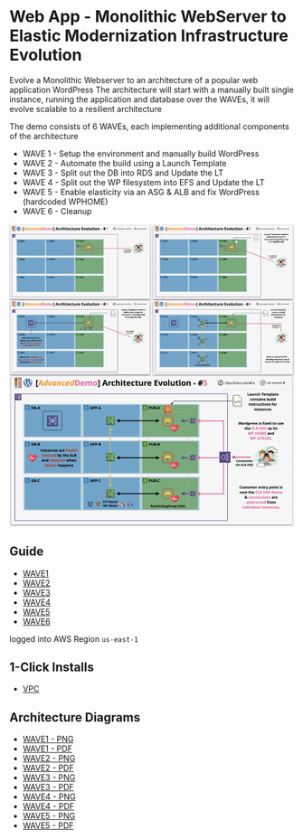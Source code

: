 # Web App - Monolithic WebServer to Elastic Modernization Infrastructure Evolution

Evolve a Monolithic Webserver to an architecture of a popular web application WordPress
The architecture will start with a manually built single instance, running the application and database
over the WAVEs, it will evolve scalable to a resilient architecture

The demo consists of 6 WAVEs, each implementing additional components of the architecture

- WAVE 1 - Setup the environment and manually build WordPress
- WAVE 2 - Automate the build using a Launch Template
- WAVE 3 - Split out the DB into RDS and Update the LT
- WAVE 4 - Split out the WP filesystem into EFS and Update the LT
- WAVE 5 - Enable elasticity via an ASG & ALB and fix WordPress (hardcoded WPHOME)
- WAVE 6 - Cleanup

![Architecture](https://github.com/pitfunie/wycliiffe-Monolithic-wordpress-transformation/blob/main/ArchitectureEvolutionAll.png)

## Guide

- [WAVE1](https://github.com/pitfunie/wycliiffe-Monolithic-wordpress-transformation/blob/main/02_MIGRATION-TRANSFORMATION-GUDIE/WAVE1%20-%20MANUAL%20WORDPRESS%20BUILD.md)
- [WAVE2](https://github.com/pitfunie/wycliiffe-Monolithic-wordpress-transformation/blob/main/02_MIGRATION-TRANSFORMATION-GUDIE/WAVE2%20-%20%20COMPUTE%20LAUNCH%20TEMPLATE%20FOR%20AUTO-SCALE%20GROUP.md)
- [WAVE3](https://github.com/pitfunie/wycliiffe-Monolithic-wordpress-transformation/blob/main/02_MIGRATION-TRANSFORMATION-GUDIE/WAVE3%20-%203%20AZS%20AND%203%20TIERS%20FOR%20DATABASE%20SPLTTING%20TO%20AWS%20RDS%20LT.md)
- [WAVE4](https://github.com/pitfunie/wycliiffe-Monolithic-wordpress-transformation/blob/main/02_MIGRATION-TRANSFORMATION-GUDIE/WAVE4%20-%203%20AZS%20AND%203%20TIERS%20FOR%20STORAGE%20SPITTING%20TO%20AWS%20EFS%20LT.md)
- [WAVE5](https://github.com/pitfunie/wycliiffe-Monolithic-wordpress-transformation/blob/main/02_MIGRATION-TRANSFORMATION-GUDIE/WAVE5%20-%20%20ABSTRACTION%20%20DECOUPLE%20COMPUTE%20TO%20AWS%20ALB%20and%20AWS%20ASG%20LT.md)
- [WAVE6](https://github.com/pitfunie/wycliiffe-Monolithic-wordpress-transformation/blob/main/02_MIGRATION-TRANSFORMATION-GUDIE/WAV6%20-%20GUIDE%20TO%20CHANGE%20BUILD.md)


logged into AWS Region `us-east-1`
## 1-Click Installs

- [VPC](https://console.aws.amazon.com/cloudformation/home?region=us-east-1#/stacks/quickcreate?templateURL=https://raw.githubusercontent.com/pitfunie/wycliiffe-Monolithic-wordpress-transformation/main/01_CLOUDFORMATION_TEMPLATE/NYPets.yaml)


## Architecture Diagrams

- [WAVE1 - PNG](https://github.com/pitfunie/wycliiffe-Monolithic-wordpress-transformation/blob/main/02_MIGRATION-TRANSFORMATION-GUDIE/WAVE1%20-%20MANUAL%20WORDPRESS%20BUILD.png)
- [WAVE1 - PDF](https://github.com/pitfunie/wycliiffe-Monolithic-wordpress-transformation/blob/main/02_MIGRATION-TRANSFORMATION-GUDIE/WAVE1%20-%20MANUAL%20WORDPRESS%20BUILD.pdf)
- [WAVE2 - PNG](https://github.com/pitfunie/wycliiffe-Monolithic-wordpress-transformation/blob/main/02_MIGRATION-TRANSFORMATION-GUDIE/WAVE2%20-%20COMPUTE%20LAUNCH%20TEMPLATE%20FOR%20AUTO-SCALE%20GROUP.png)
- [WAVE2 - PDF](https://github.com/pitfunie/wycliiffe-Monolithic-wordpress-transformation/blob/main/02_MIGRATION-TRANSFORMATION-GUDIE/WAVE2%20-%20COMPUTE%20LAUNCH%20TEMPLATE%20FOR%20AUTO-SCALE%20GROUP.pdf)
- [WAVE3 - PNG](https://github.com/pitfunie/wycliiffe-Monolithic-wordpress-transformation/blob/main/02_MIGRATION-TRANSFORMATION-GUDIE/WAVE3%20-%203%20AZS%20AND%203%20TIERS%20FOR%20DATABASE%20SPLTTING%20TO%20AWS%20RDS%20LT.png)
- [WAVE3 - PDF](https://github.com/pitfunie/wycliiffe-Monolithic-wordpress-transformation/blob/main/02_MIGRATION-TRANSFORMATION-GUDIE/WAVE3%20-%203%20AZS%20AND%203%20TIERS%20FOR%20DATABASE%20SPLTTING%20TO%20AWS%20RDS%20LT.pdf)
- [WAVE4 - PNG](https://github.com/pitfunie/wycliiffe-Monolithic-wordpress-transformation/blob/main/02_MIGRATION-TRANSFORMATION-GUDIE/WAVE4%20-%203%20AZS%20AND%203%20TIERS%20FOR%20STORAGE%20SPITTING%20TO%20AWS%20EFS%20LT.png)
- [WAVE4 - PDF](https://github.com/pitfunie/wycliiffe-Monolithic-wordpress-transformation/blob/main/02_MIGRATION-TRANSFORMATION-GUDIE/WAVE4%20-%203%20AZS%20AND%203%20TIERS%20FOR%20STORAGE%20SPITTING%20TO%20AWS%20EFS%20LT.pdf)
- [WAVE5 - PNG](https://github.com/pitfunie/wycliiffe-Monolithic-wordpress-transformation/blob/main/02_MIGRATION-TRANSFORMATION-GUDIE/WAVE5%20-%20%20ABSTRACTION%20%20DECOUPLE%20COMPUTE%20TO%20AWS%20ALB%20and%20AWS%20ASG%20LT.png)
- [WAVE5 - PDF](https://github.com/pitfunie/wycliiffe-Monolithic-wordpress-transformation/blob/main/02_MIGRATION-TRANSFORMATION-GUDIE/WAVE5%20-%20%20ABSTRACTION%20%20DECOUPLE%20COMPUTE%20TO%20AWS%20ALB%20and%20AWS%20ASG%20LT.pdf)






